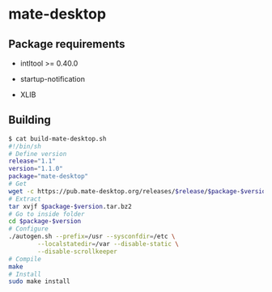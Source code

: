 # mate-desktop

## Package requirements

  * intltool >= 0.40.0

  * startup-notification

  * XLIB

## Building

```bash
$ cat build-mate-desktop.sh
#!/bin/sh
# Define version
release="1.1"
version="1.1.0"
package="mate-desktop"
# Get
wget -c https://pub.mate-desktop.org/releases/$release/$package-$version.tar.bz2
# Extract
tar xvjf $package-$version.tar.bz2
# Go to inside folder
cd $package-$version
# Configure
./autogen.sh --prefix=/usr --sysconfdir=/etc \
        --localstatedir=/var --disable-static \
        --disable-scrollkeeper
# Compile
make
# Install
sudo make install
```

